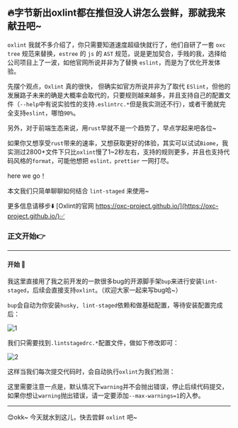 #

## 🔥字节新出oxlint都在推但没人讲怎么尝鲜，那就我来献丑吧~

`oxlint` 我就不多介绍了，你只需要知道速度超级快就行了，他们自研了一套 `oxc tree` 规范来替换，`estree` 的 `js` 的 `AST` 规范，说是更加契合，手贱的我，选择给公司项目上了一波，如他官网所说并非为了替换 `eslint`，而是为了优化开发体验。

先摆个观点，`Oxlint` 真的很快， 但确实如官方所说并非为了取代 `ESlint`，但他的发展路子未来的确是大概率会取代的，只要规则越来越多，并且支持自己的配置文件（`--help`中有说实验性的支持`.eslintrc.*`但是我实测还不行），或者干脆就完全支持`eslint`，哪怕`90%`。

另外，对于前端生态来说，用`rust`早就不是一个趋势了，早点学起来吧各位~

如果你又想享受`rust`带来的速率，又想获取更好的体验，其实可以试试`Biome`，我实测过2800+文件下只比`oxlint`慢了1~2秒左右，支持的规则更多，并且也支持代码风格的`format`，可能他想把 `eslint，prettier` 一网打尽。

here we go！

本文我们只简单聊聊如何结合 `lint-staged` 来使用~

更多信息请移步⬇️
[Oxlint的官网 https://oxc-project.github.io/](https://oxc-project.github.io/)✅

### 正文开始👉

------------------------------------------------

#### 开始 📌

我这里直接用了我之前开发的一款很多bug的开源脚手架`bup`来进行安装`lint-staged`，后续会直接支持`oxlint`。（欢迎大家一起来写bug哈~）

`bup`会自动为你安装`husky, lint-staged`依赖和做基础配置，等待安装配置完成后：

![1](https://github.com/newObjectccc/newObjectccc.github.io/assets/42132586/739e2e85-d6cf-4d0e-96ec-c8e12040c4fa)

我们只需要找到`.lintstagedrc.*`配置文件，做如下修改即可：

![2](https://github.com/newObjectccc/newObjectccc.github.io/assets/42132586/0bd0b0d8-9e27-40c9-8bc9-4b724a1c7976)

这样当我们每次提交代码时，会自动执行`oxlint`为我们检测：

这里需要注意一点是，默认情况下`warning`并不会抛出错误，停止后续代码提交，如果你想让`warning`抛出错误，请一定要添加`--max-warnings=1`的入参。

------------------------------------------------

😊okk~ 今天就水到这儿，快去尝鲜 `oxlint` 吧~
